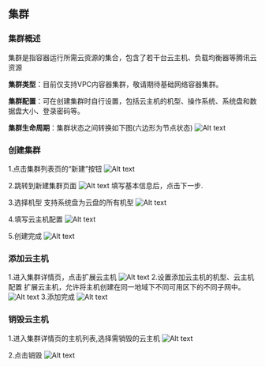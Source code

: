 ## 集群
### 集群概述
集群是指容器运行所需云资源的集合，包含了若干台云主机、负载均衡器等腾讯云资源

**集群类型**：目前仅支持VPC内容器集群，敬请期待基础网络容器集群。

**集群配置**：可在创建集群时自行设置，包括云主机的机型、操作系统、系统盘和数据盘大小、登录密码等。

**集群生命周期**：集群状态之间转换如下图(六边形为节点状态)
![Alt text](https://mc.qcloudimg.com/static/img/0b2a25ebf53980721aea593f1b6a41c8/%7B1498B558-C1F1-4103-BF1A-4C1986E56911%7D.png)
### 创建集群
1.点击集群列表页的“新建”按钮
![Alt text](https://mc.qcloudimg.com/static/img/912faac172d947c474e465ed6bef806c/K7L%254WM%5D0QH1BIEV25ZO629.png)

2.跳转到新建集群页面
![Alt text](https://mc.qcloudimg.com/static/img/18880a09f04fbf8939c33d12f69b82e9/TH%28FKK_NZ%286R%25NN%40%40S_I%25%400.png)
填写基本信息后，点击下一步.

3.选择机型
支持系统盘为云盘的所有机型
![Alt text](https://mc.qcloudimg.com/static/img/890bc508edefc726b3c6522ccbbc0f1a/%7BD1BF8098-063C-433E-989F-EA652EE7FAB6%7D.png)

4.填写云主机配置
![Alt text](https://mc.qcloudimg.com/static/img/606a635c4a26455af70f2210a15c0576/%7BB58710D2-A696-431E-BBF2-26BD31208005%7D.png)

5.创建完成
![Alt text](https://mc.qcloudimg.com/static/img/4fc5a1efef314a577992adc376fc8dd0/%7B23BBA57D-0245-47C9-BC33-C00EE645C363%7D.png)

### 添加云主机
1.进入集群详情页，点击扩展云主机
![Alt text](https://mc.qcloudimg.com/static/img/5f300c8f950fea47ed67da56fe5b9da0/%7BBFBD5744-4EA1-4608-9D7A-CB0591BA0AC5%7D.png)
2.设置添加云主机的机型、云主机配置
扩展云主机，允许将主机创建在同一地域下不同可用区下的不同子网中。
![Alt text](https://mc.qcloudimg.com/static/img/df014226458d919f6324dc4388ac27be/%7BD610E77E-5C4A-4E59-AA44-01B319B0E178%7D.png)
3.添加完成
![Alt text](https://mc.qcloudimg.com/static/img/12a11c633ba85995a24a971e9330baaa/%7BDA06A9E9-BB23-45B4-9946-C911C7334B0D%7D.png)
### 销毁云主机
1.进入集群详情页的主机列表,选择需销毁的云主机
![Alt text](https://mc.qcloudimg.com/static/img/7dfdbefae113c885743a3b29a5f1d4bf/%7BBCF1EF4B-9A49-42C1-A2E0-20584E713E1D%7D.png)

2.点击销毁
![Alt text](https://mc.qcloudimg.com/static/img/f9aea7faee7e7d12dbd4267b969d8253/%7BDD99CEF3-EA29-4D75-92B2-F7DDFEAD83E7%7D.png)